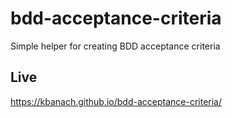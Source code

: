 # bdd-acceptance-criteria

Simple helper for creating BDD acceptance criteria

## Live

https://kbanach.github.io/bdd-acceptance-criteria/